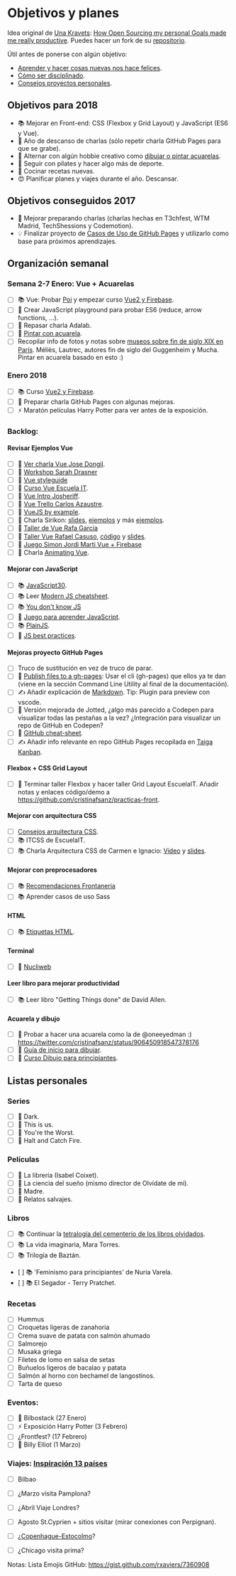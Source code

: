 Objetivos y planes
==============

Idea original de [Una Kravets](https://github.com/una): [How Open Sourcing my personal Goals made me really productive](https://una.im/personal-goals-guide/). Puedes hacer un fork de su [repositorio](https://github.com/una/personal-goals-starter).

Útil antes de ponerse con algún objetivo:

- [Aprender y hacer cosas nuevas nos hace felices](https://youtu.be/5XsKHEunOXs?t=2832).
- [Cómo ser disciplinado](https://www.youtube.com/watch?v=I6may1U-xKk).
- [Consejos proyectos personales](https://melies-hugo.js.org/post/practica-publica-aprende/).

## Objetivos para 2018

- 📚 Mejorar en Front-end: CSS (Flexbox y Grid Layout) y JavaScript (ES6 y Vue).
- 🙊 Año de descanso de charlas (sólo repetir charla GitHub Pages para que se grabe).
- 🎨 Alternar con algún hobbie creativo como [dibujar o pintar acuarelas](https://twitter.com/cristinafsanz/status/903201156222115840).
- 💃 Seguir con pilates y hacer algo más de deporte.
- 🍴 Cocinar recetas nuevas.
- 😍 Planificar planes y viajes durante el año. Descansar.

## Objetivos conseguidos 2017

- 🙊 Mejorar preparando charlas (charlas hechas en T3chfest, WTM Madrid, TechShessions y Codemotion).
- 💡 Finalizar proyecto de [Casos de Uso de GitHub Pages](https://github.com/cristinafsanz/github-pages) y utilizarlo como base para próximos aprendizajes.

## Organización semanal

### Semana 2-7 Enero: Vue + Acuarelas
- [ ] 📚 Vue: Probar [Poi](https://alligator.io/vuejs/vue-scaffold-poi/) y empezar curso [Vue2 y Firebase](https://wmedia.teachable.com/courses/enrolled/140226). 
- [ ] 🚀 Crear JavaScript playground para probar ES6 (reduce, arrow functions, ...).
- [ ] 🙊 Repasar charla Adalab.
- [ ] 🎨 [Pintar con acuarela](http://www.sleepydays.es/2016/05/aprender-a-pintar-con-acuarela.html).
- [ ] Recopilar info de fotos y notas sobre [museos sobre fin de siglo XIX en París](https://twitter.com/cristinafsanz/status/947062979484405760). Méliès, Lautrec, autores fin de siglo del Guggenheim y Mucha. Pintar en acuarela basado en esto :)

### Enero 2018
- [ ] 📚 Curso [Vue2 y Firebase](https://wmedia.teachable.com/courses/enrolled/140226).
- [ ] 🚀 Preparar charla GitHub Pages con algunas mejoras.
- [ ] ⚡️ Maratón películas Harry Potter para ver antes de la exposición.

### Backlog:

#### Revisar Ejemplos Vue
- [ ] 👀 [Ver charla Vue Jose Dongil](https://www.youtube.com/watch?v=7ftXSVWOwcg).
- [ ] 🚀 [Workshop Sarah Drasner](https://github.com/sdras/intro-to-vue)
- [ ] 🚀 [Vue styleguide](https://github.com/vue-styleguidist/vue-styleguidist)
- [ ] 🚀 [Curso Vue Escuela IT](https://github.com/EscuelaIt/curso-vue-2017).
- [ ] 🚀 [Vue Intro Josheriff](https://github.com/Josheriff/vueIntro).
- [ ] 🚀 [Vue Trello Carlos Azaustre](https://github.com/carlosazaustre/vue-trello).
- [ ] 🚀 [VueJS by example](https://github.com/Lemoncode/vuejs-by-sample).
- [ ] 🚀 Charla Sirikon: [slides](http://slides.com/sirikon/a-new-point-of-vue#/), [ejemplos](https://gitlab.com/Sirikon/a-new-point-of-vue-examples/) y más [ejemplos](https://github.com/sirikon/vue-examples).
- [ ] 🚀 [Taller de Vue Rafa García](https://github.com/rafagarcia/vueling)
- [ ] 🚀 [Taller Vue Rafael Casuso](https://www.youtube.com/watch?v=SkR_3BGmqRc), [código](https://github.com/VueJSMadrid/vue-workshop) y [slides](https://www.slideshare.net/RafaelCasusoRomate/intro-to-vuejs-workshop).
- [ ] 🚀 [Juego Simon Jordi Marti Vue + Firebase](https://github.com/jmarti-theinit/simonly)
- [ ] 👀 Charla [Animating Vue](https://www.youtube.com/watch?v=Vp37fWKOlV4).

#### Mejorar con JavaScript
- [ ] 📚 [JavaScript30](https://javascript30.com/).
- [ ] 📚 Leer [Modern JS cheatsheet](https://github.com/mbeaudru/modern-js-cheatsheet).
- [ ] 📚 [You don't know JS](https://github.com/getify/You-Dont-Know-JS)
- [ ] 🚀 [Juego para aprender JavaScript](https://lab.reaal.me/jsrobot/).
- [ ] 📚 [PlainJS](https://plainjs.com/).
- [ ] 🚀 [JS best practices](https://github.com/excellalabs/js-best-practices-workshopper).

#### Mejoras proyecto GitHub Pages
- [ ] Truco de sustitución en vez de truco de parar.
- [ ] 🚀 [Publish files to a gh-pages](https://www.npmjs.com/package/gh-pages): Usar el cli (gh-pages) que ellos ya te dan (viene en la sección Command Line Utility al final de la documentación).
- [ ] ✍️ Añadir explicación de [Markdown](https://dev.to/kazz/boost-your-productivity-using-markdown-1be). Tip: Plugin para preview con vscode.
- [ ] 👀 Versión mejorada de Jotted, ¿algo más parecido a Codepen para visualizar todas las pestañas a la vez? ¿Integración para visualizar un repo de GitHub en Codepen?
- [ ] 👀 [GitHub cheat-sheet](https://github.com/tiimgreen/github-cheat-sheet).
- [ ] ✍️ Añadir info relevante en repo GitHub Pages recopilada en [Taiga Kanban](https://tree.taiga.io/project/cristinafsanz-ilusionismo-con-github-pages/kanba).

#### Flexbox + CSS Grid Layout
- [ ] 🚀 Terminar taller Flexbox y hacer taller Grid Layout EscuelaIT. Añadir notas y enlaces código/demo a https://github.com/cristinafsanz/practicas-front.

#### Mejorar con arquitectura CSS
- [ ] [Consejos arquitectura CSS](https://github.com/jareware/css-architecture).
- [ ] 📚 ITCSS de EscuelaIT.
- [ ] 📚 Charla Arquitectura CSS de Carmen e Ignacio: [Vídeo](https://www.youtube.com/watch?v=qnSbqv6rqx4) y [slides](http://wecodesignpodcast.com/speaking/#/).

#### Mejorar con preprocesadores
- [ ] 📚 [Recomendaciones Frontaneria](https://github.com/Frontaneria/Open-Support/issues/6)
- [ ] 📚 Aprender casos de uso Sass

#### HTML
- [ ] 📚 [Etiquetas HTML](http://slides.com/ancoar/eligiendotagshtml5#/13).

#### Terminal
- [ ] 🚀 [Nucliweb](https://desarrolloweb.com/articulos/personalizacion-terminal-bash-it-iterm2.html)

#### Leer libro para mejorar productividad
- [ ] 📚 Leer libro "Getting Things done" de David Allen.

#### Acuarela y dibujo
- [ ] 🎨 Probar a hacer una acuarela como la de @oneeyedman :) https://twitter.com/cristinafsanz/status/906450918547378176
- [ ] 🎨 [Guía de inicio para dibujar](https://medium.com/personal-growth/a-quick-beginners-guide-to-drawing-58213877715e).
- [ ] 🎨 [Curso Dibujo para principiantes](https://www.domestika.org/es/courses/138-dibujo-para-principiantes-nivel-1/puno).

## Listas personales

### Series
- [ ] 👀 Dark.
- [ ] 👀 This is us.
- [ ] 👀 You're the Worst.
- [ ] 👀 Halt and Catch Fire.

### Películas
- [ ] 👀 La librería (Isabel Coixet).
- [ ] 👀 La ciencia del sueño (mismo director de Olvídate de mí).
- [ ] 👀 Madre.
- [ ] 👀 Relatos salvajes.

### Libros
- [ ] 📚 Continuar la [tetralogía del cementerio de los libros olvidados](https://www.casadellibro.com/ebook-tetralogia-el-cementerio-de-los-libros-olvidados-pack-ebook/9788408167716/4784473).
- [ ] 📚 La vida imaginaria, Mara Torres.
- [ ] 📚 Trilogía de Baztán.
- [ ] 📚 'Feminismo para principiantes' de Nuria Varela.
- [ ] 📚 El Segador - Terry Pratchet.

### Recetas
- [ ] Hummus
- [ ] Croquetas ligeras de zanahoria
- [ ] Crema suave de patata con salmón ahumado
- [ ] Salmorejo
- [ ] Musaka griega
- [ ] Filetes de lomo en salsa de setas
- [ ] Buñuelos ligeros de bacalao y patata
- [ ] Salmón al horno con bechamel de langostinos.
- [ ] Tarta de queso

### Eventos:
- [ ] 🚊 Bilbostack (27 Enero)
- [ ] ⚡️ Exposición Harry Potter (3 Febrero)
- [ ] ¿Frontfest? (17 Febrero)
- [ ] 👯 Billy Elliot (1 Marzo)

### Viajes: [Inspiración 13 países](https://www.taniarascia.com/europe/)
- [ ] Bilbao
- [ ] ¿Marzo visita Pamplona?
- [ ] ¿Abril Viaje Londres?
- [ ] Agosto St.Cyprien + sitios visitar (mirar conexiones con Perpignan).
- [ ] ¿[Copenhague-Estocolmo](http://www.naturalezayviajes.com/2013/07/guia-para-viajar-copenague-y-estocolmo.html)?
- [ ] ¿Chicago visita prima?


Notas: Lista Emojis GitHub: https://gist.github.com/rxaviers/7360908

